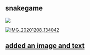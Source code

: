 ## snakegame

  <img src="https://img.shields.io/npm/v/snakegame.svg?orange=blue" />
  <a href="https://www.npmjs.com/package/snakegame">

![IMG_20201208_134042](https://user-images.githubusercontent.com/72156168/101497799-5db33980-3991-11eb-9b9f-fa326bc17ba8.jpg)


## added an image and text
